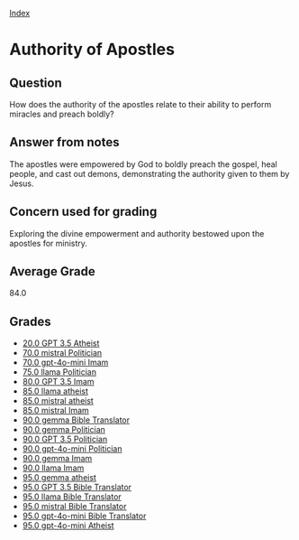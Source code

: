 
[Index](../index.md)
# Authority of Apostles
## Question
How does the authority of the apostles relate to their ability to perform miracles and preach boldly?

## Answer from notes
The apostles were empowered by God to boldly preach the gospel, heal people, and cast out demons, demonstrating the authority given to them by Jesus.

## Concern used for grading
Exploring the divine empowerment and authority bestowed upon the apostles for ministry.

## Average Grade
84.0

## Grades
 * [20.0 GPT 3.5 Atheist](../answers/GPT_3.5_Atheist/Authority_of_Apostles.md)
 * [70.0 mistral Politician](../answers/mistral_Politician/Authority_of_Apostles.md)
 * [70.0 gpt-4o-mini Imam](../answers/gpt-4o-mini_Imam/Authority_of_Apostles.md)
 * [75.0 llama Politician](../answers/llama_Politician/Authority_of_Apostles.md)
 * [80.0 GPT 3.5 Imam](../answers/GPT_3.5_Imam/Authority_of_Apostles.md)
 * [85.0 llama atheist](../answers/llama_atheist/Authority_of_Apostles.md)
 * [85.0 mistral atheist](../answers/mistral_atheist/Authority_of_Apostles.md)
 * [85.0 mistral Imam](../answers/mistral_Imam/Authority_of_Apostles.md)
 * [90.0 gemma Bible Translator](../answers/gemma_Bible_Translator/Authority_of_Apostles.md)
 * [90.0 gemma Politician](../answers/gemma_Politician/Authority_of_Apostles.md)
 * [90.0 GPT 3.5 Politician](../answers/GPT_3.5_Politician/Authority_of_Apostles.md)
 * [90.0 gpt-4o-mini Politician](../answers/gpt-4o-mini_Politician/Authority_of_Apostles.md)
 * [90.0 gemma Imam](../answers/gemma_Imam/Authority_of_Apostles.md)
 * [90.0 llama Imam](../answers/llama_Imam/Authority_of_Apostles.md)
 * [95.0 gemma atheist](../answers/gemma_atheist/Authority_of_Apostles.md)
 * [95.0 GPT 3.5 Bible Translator](../answers/GPT_3.5_Bible_Translator/Authority_of_Apostles.md)
 * [95.0 llama Bible Translator](../answers/llama_Bible_Translator/Authority_of_Apostles.md)
 * [95.0 mistral Bible Translator](../answers/mistral_Bible_Translator/Authority_of_Apostles.md)
 * [95.0 gpt-4o-mini Bible Translator](../answers/gpt-4o-mini_Bible_Translator/Authority_of_Apostles.md)
 * [95.0 gpt-4o-mini Atheist](../answers/gpt-4o-mini_Atheist/Authority_of_Apostles.md)
